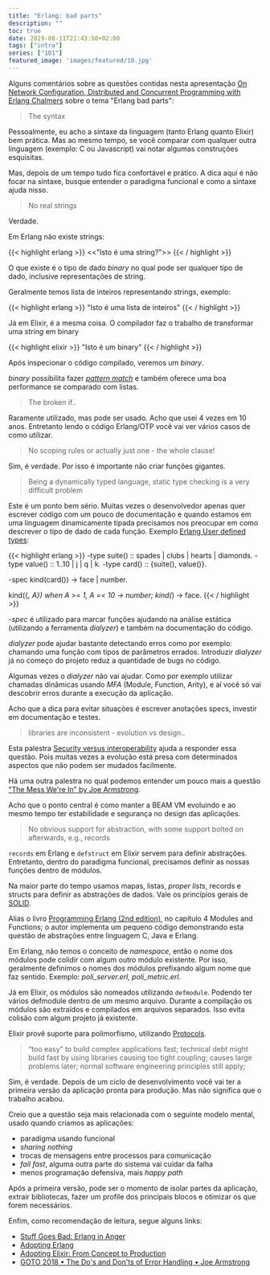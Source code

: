 ```yaml
---
title: "Erlang: bad parts"
description: ""
toc: true
date: 2019-08-11T21:43:50+02:00
tags: ["intro"]
series: ["101"]
featured_image: 'images/featured/10.jpg'
---
```


Alguns comentários sobre as questões contidas nesta apresentação [On Network Configuration, Distributed and Concurrent Programming with Erlang Chalmers](http://www.cse.chalmers.se/edu/year/2015/course/TDA383_LP3/assets/gl/Cons_2016-02-15.pdf) sobre o tema "Erlang bad parts":


> The syntax

Pessoalmente, eu acho a sintaxe da linguagem (tanto Erlang quanto Elixir) bem prática. Mas ao mesmo tempo, se você comparar com qualquer outra linguagem (exemplo: C ou Javascript) vai notar algumas construções esquisitas.

Mas, depois de um tempo tudo fica confortável e prático. A dica aqui é não focar na sintaxe, busque entender o paradigma funcional e como a sintaxe ajuda nisso.

> No real strings

Verdade.

Em Erlang não existe strings:

{{< highlight erlang >}}
<<"Isto é uma string?">>
{{< / highlight >}}

O que existe é o tipo de dado _binary_ no qual pode ser qualquer tipo de dado, inclusive representações de string.

Geralmente temos lista de inteiros representando strings, exemplo:

{{< highlight erlang >}}
"Isto é uma lista de inteiros"
{{< / highlight >}}

Já em Elixir, é a mesma coisa. O compilador faz o trabalho de transformar uma _string_ em binary

{{< highlight elixir >}}
"Isto é um binary"
{{< / highlight >}}

Após inspecionar o código compilado, veremos um _binary_.

_binary_ possibilita fazer [_pattern match_](http://erlang.org/doc/programming_examples/bit_syntax.html) e também oferece uma boa performance se comparado com listas.

> The broken if..

Raramente utilizado, mas pode ser usado. Acho que usei 4 vezes em 10 anos. Entretanto lendo o código Erlang/OTP você vai ver vários casos de como utilizar.

> No scoping rules or actually just one - the whole clause! 

Sim, é verdade. Por isso é importante não criar funções gigantes.

> Being a dynamically typed language, static type checking is a very difficult problem

Este é um ponto bem sério. Muitas vezes o desenvolvedor apenas quer escrever código com um pouco de documentação e quando estamos em uma linguagem dinamicamente tipada precisamos nos preocupar em como descrever o tipo de dado de cada função. Exemplo [Erlang User defined types](https://medium.com/@gwelr/erlang-user-defined-types-8c4f0e041bcd):

{{< highlight erlang >}}
-type suite() :: spades | clubs | hearts | diamonds.
-type value() :: 1..10 | j | q | k.
-type card() :: {suite(), value()}.

-spec kind(card()) -> face | number.

kind({_, A}) when A >= 1, A =< 10 -> number;
kind(_) -> face.
{{< / highlight >}}

_-spec_ é utilizado para marcar funções ajudando na análise estática (utilizando a ferramenta 
_dialyzer_) e também na documentação do código.

_dialyzer_ pode ajudar bastante detectando erros como por exemplo: chamando uma função com tipos de parâmetros errados. Introduzir _dialyzer_ já no começo do projeto reduz a quantidade de bugs no código.

Algumas vezes o _dialyzer_ não vai ajudar. Como por exemplo utilizar chamadas dinâmicas usando _MFA_ (Module, Function, Arity), e aí você só vai descobrir erros durante a execução da aplicação.

Acho que a dica para evitar situações é escrever anotações specs, investir em documentação e testes.

> libraries are inconsistent - evolution vs design.. 

Esta palestra [Security versus interoperability](https://codesync.global/media/security-versus-interoperability/) ajuda a responder essa questão. Pois muitas vezes a evolução está presa com determinados aspectos que não podem ser mudados facilmente.

Há uma outra palestra no qual podemos entender um pouco mais a questão ["The Mess We're In" by Joe Armstrong](https://www.youtube.com/watch?v=lKXe3HUG2l4).

Acho que o ponto central é como manter a BEAM VM evoluindo e ao mesmo tempo ter estabilidade e segurança no design das aplicações.

> No obvious support for abstraction, with some support bolted on afterwards, e.g., records 

`records` em Erlang e `defstruct` em Elixir servem para definir abstrações. Entretanto, dentro do paradigma funcional, precisamos definir as nossas funções dentro de módulos. 

Na maior parte do tempo usamos mapas, listas, _proper lists_, records e structs para definir as abstrações de dados. Vale os princípios gerais de [SOLID](https://en.wikipedia.org/wiki/SOLID).

Alias o livro [Programming Erlang (2nd edition)](https://pragprog.com/book/jaerlang2/programming-erlang), no capítulo 4 Modules and Functions; o autor implementa um pequeno código demonstrando esta questão de abstrações entre linguagem C, Java e Erlang.

Em Erlang, não temos o conceito de _namespace_, então o nome dos módulos pode colidir com algum outro módulo existente. Por isso, geralmente definimos o nomes dos módulos prefixando algum nome que faz sentido. Exemplo: _poli\_server.erl_, _poli\_metric.erl_.

Já em Elixir, os módulos são nomeados utilizando `defmodule`. Podendo ter vários defmodule dentro de um mesmo arquivo. Durante a compilação os módulos são extraídos e compilados em arquivos separados. Isso evita colisão com algum projeto já existente.

Elixir provê suporte para polimorfismo, utilizando [Protocols](https://elixir-lang.org/getting-started/protocols.html).

> “too easy” to build complex applications fast; 
> technical debt might build fast by using libraries causing too tight coupling;
> causes large problems later;
> normal software engineering principles still apply;

Sim, é verdade. Depois de um ciclo de desenvolvimento você vai ter a primeira versão da aplicação pronta para produção. Mas não significa que o trabalho acabou.

Creio que a questão seja mais relacionada com o seguinte modelo mental, usado quando criamos as aplicações:

* paradigma usando funcional
* _sharing nothing_ 
* trocas de mensagens entre processos para comunicação
* _fail fast_, alguma outra parte do sistema vai cuidar da falha
* menos programação defensiva, mais _happy path_

Após a primeira versão, pode ser o momento de isolar partes da aplicação, extrair bibliotecas, fazer um profile dos principais blocos e otimizar os que forem necessários.


Enfim, como recomendação de leitura, segue alguns links:

* [Stuff Goes Bad: Erlang in Anger](https://www.erlang-in-anger.com/)
* [Adopting Erlang](https://adoptingerlang.org/)
* [Adopting Elixir: From Concept to Production](https://pragprog.com/book/tvmelixir/adopting-elixir)
* [GOTO 2018 • The Do's and Don'ts of Error Handling • Joe Armstrong](https://www.youtube.com/watch?v=TTM_b7EJg5E)
